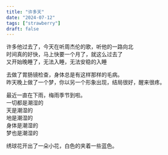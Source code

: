 ```yaml
---
title: "许多天"
date: "2024-07-12"
tags: ["strawberry"]
draft: false
---
```

许多他过去了，今天在听周杰伦的歌，听他的一路向北  
时间真的好快，马上快要一个月了，就这么过去了  
又开始晚睡了，无法入睡，无法安稳的入睡  

去做了胃肠镜检查，身体总是有这样那样的毛病。  
昨天晚上做了一个梦，你以另一个形象出现，结局很好，醒来很疼。  

最近一直在下雨，梅雨季节到啦。  
一切都是潮湿的  
天是潮湿的  
地是潮湿的    
身体是潮湿的    
梦也是潮湿的    

绣球花开出了一朵小花，白色的夹着一些蓝色。  
